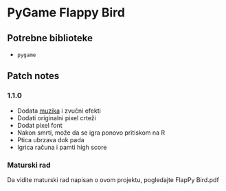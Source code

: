 # PyGame Flappy Bird

## Potrebne biblioteke
- `pygame`

## Patch notes
### 1.1.0
- Dodata [muzika](https://undertale.fandom.com/wiki/Can_You_Really_Call_This_A_Hotel,_I_Didn%27t_Receive_A_Mint_On_My_Pillow_Or_Anything) i zvučni efekti
- Dodati originalni pixel crteži 
- Dodat pixel font
- Nakon smrti, može da se igra ponovo pritiskom na R
- Ptica ubrzava dok pada
- Igrica računa i pamti high score

### Maturski rad
Da vidite maturski rad napisan o ovom projektu, pogledajte FlapPy Bird.pdf
